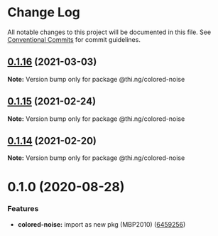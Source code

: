 # Change Log

All notable changes to this project will be documented in this file.
See [Conventional Commits](https://conventionalcommits.org) for commit guidelines.

## [0.1.16](https://github.com/thi-ng/umbrella/compare/@thi.ng/colored-noise@0.1.15...@thi.ng/colored-noise@0.1.16) (2021-03-03)

**Note:** Version bump only for package @thi.ng/colored-noise





## [0.1.15](https://github.com/thi-ng/umbrella/compare/@thi.ng/colored-noise@0.1.14...@thi.ng/colored-noise@0.1.15) (2021-02-24)

**Note:** Version bump only for package @thi.ng/colored-noise





## [0.1.14](https://github.com/thi-ng/umbrella/compare/@thi.ng/colored-noise@0.1.13...@thi.ng/colored-noise@0.1.14) (2021-02-20)

**Note:** Version bump only for package @thi.ng/colored-noise





# 0.1.0 (2020-08-28)


### Features

* **colored-noise:** import as new pkg (MBP2010) ([6459256](https://github.com/thi-ng/umbrella/commit/64592562ee4e4374011edc596e28f41b94218b44))
